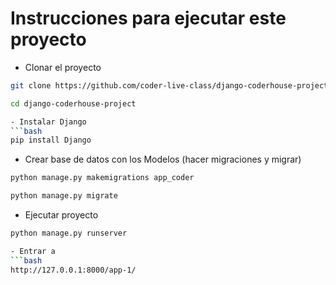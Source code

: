 # Instrucciones para ejecutar este proyecto

- Clonar el proyecto
```bash
git clone https://github.com/coder-live-class/django-coderhouse-project.git

cd django-coderhouse-project

- Instalar Django
```bash
pip install Django
```

- Crear base de datos con los Modelos (hacer migraciones y migrar)
```bash
python manage.py makemigrations app_coder

python manage.py migrate
```

- Ejecutar proyecto
```bash
python manage.py runserver

- Entrar a 
```bash
http://127.0.0.1:8000/app-1/
